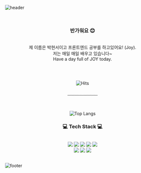 ![header](https://capsule-render.vercel.app/api?type=waving&&color=gradient&height=100&section=header&fontSize=90)


<div align = "center">

<br/>
<h3>반가워요 😊</h3><br/>
제 이름은 박현서이고 프론트엔드 공부를 하고있어요! (Joy).<br/>
저는 매일 매일 배우고 있습니다~<br/>
Have a day full of JOY today.


<br/><br/>


![Hits](https://hits.seeyoufarm.com/api/count/incr/badge.svg?url=https%3A%2F%2Fgithub.com%2FHyeonSeo98&count_bg=%23FFD5D5&title_bg=%23FF7575&icon=&icon_color=%23E7E7E7&title=VISIT&edge_flat=false)
 
  
﹏﹏﹏﹏﹏﹏﹏

<br/><br/>
 ![Top Langs](https://github-readme-stats.vercel.app/api/top-langs/?username=ChangMin-2&layout=compact&theme=dark)
 
 
 
 
 
<h3>💻 Tech Stack 💻</h3>
 
<br/>



<img src="https://img.shields.io/badge/HTML5-E34F26?style=flat-square&logo=HTML5&logoColor=white"/>
<img src="https://img.shields.io/badge/CSS3-1572B6?style=flat-square&logo=CSS3&logoColor=white"/>
<img src="https://img.shields.io/badge/JavaScript-F7DF1E?style=flat-square&logo=JavaScript&logoColor=white"/>
<img src="https://img.shields.io/badge/React-61DAFB?style=flat-square&logo=React&logoColor=white"/>
<img src="https://img.shields.io/badge/Git-F05032?style=flat-square&logo=Git&logoColor=white"/>
<br>
<img src="https://img.shields.io/badge/Django-092E20?style=flat-square&logo=Django&logoColor=white"/>
<img src="https://img.shields.io/badge/Python-3776AB?style=flat-square&logo=Python&logoColor=white"/>
<img src="https://img.shields.io/badge/C-A8B9CC?style=flat-square&logo=C&logoColor=white"/>

</div>

<br/>

![footer](https://capsule-render.vercel.app/api?type=waving&&color=gradient&height=100&section=footer&fontSize=90)
